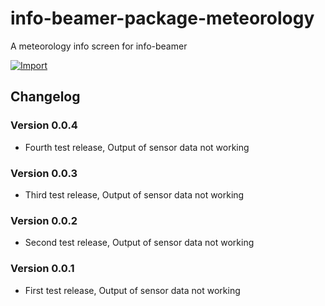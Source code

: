 # info-beamer-package-meteorology
A meteorology info screen for info-beamer

[![Import](https://cdn.infobeamer.com/s/img/import.png)](https://info-beamer.com/use?url=https://github.com/JHSawatzki/info-beamer-package-meteorology)


## Changelog

### Version 0.0.4

 * Fourth test release, Output of sensor data not working
### Version 0.0.3

 * Third test release, Output of sensor data not working

### Version 0.0.2

 * Second test release, Output of sensor data not working

### Version 0.0.1

 * First test release, Output of sensor data not working
